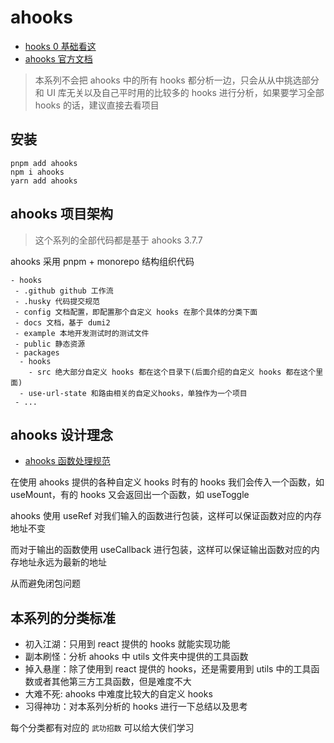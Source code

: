 <!--
 * @Author: HfWang
 * @Date: 2023-05-29 19:35:47
 * @LastEditors: wanghaofeng
 * @LastEditTime: 2023-06-15 19:27:30
 * @FilePath: \code\whf-hooks-analysis\hooks\ahooks\index.md
-->

# ahooks

- [hooks 0 基础看这](../react-hooks)
- [ahooks 官方文档](https://ahooks.js.org/zh-CN/)

> 本系列不会把 ahooks 中的所有 hooks 都分析一边，只会从从中挑选部分和 UI 库无关以及自己平时用的比较多的 hooks 进行分析，如果要学习全部 hooks 的话，建议直接去看项目

## 安装

```shell
pnpm add ahooks
npm i ahooks
yarn add ahooks
```

## ahooks 项目架构

> 这个系列的全部代码都是基于 ahooks 3.7.7

ahooks 采用 pnpm + monorepo 结构组织代码

```shell{8-11}
- hooks
 - .github github 工作流
 - .husky 代码提交规范
 - config 文档配置，即配置那个自定义 hooks 在那个具体的分类下面
 - docs 文档，基于 dumi2
 - example 本地开发测试时的测试文件
 - public 静态资源
 - packages
  - hooks
    - src 绝大部分自定义 hooks 都在这个目录下(后面介绍的自定义 hooks 都在这个里面)
  - use-url-state 和路由相关的自定义hooks，单独作为一个项目
 - ...
```

## ahooks 设计理念

- [ahooks 函数处理规范](https://ahooks.js.org/zh-CN/guide/blog/function)

在使用 ahooks 提供的各种自定义 hooks 时有的 hooks 我们会传入一个函数，如 useMount，有的 hooks 又会返回出一个函数，如 useToggle

ahooks 使用 useRef 对我们输入的函数进行包装，这样可以保证函数对应的内存地址不变

而对于输出的函数使用 useCallback 进行包装，这样可以保证输出函数对应的内存地址永远为最新的地址

从而避免闭包问题


## 本系列的分类标准

- 初入江湖：只用到 react 提供的 hooks 就能实现功能
- 副本刷怪：分析 ahooks 中 utils 文件夹中提供的工具函数
- 掉入悬崖：除了使用到 react 提供的 hooks，还是需要用到 utils 中的工具函数或者其他第三方工具函数，但是难度不大
- 大难不死: ahooks 中难度比较大的自定义 hooks
- 习得神功：对本系列分析的 hooks 进行一下总结以及思考

每个分类都有对应的 `武功招数` 可以给大侠们学习
